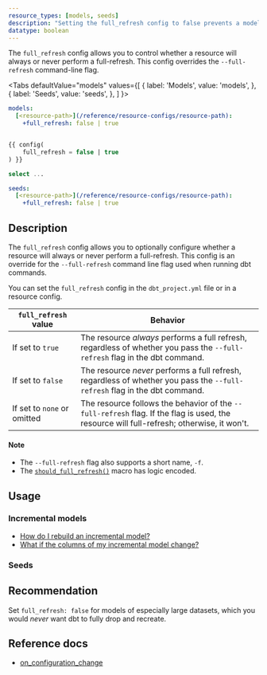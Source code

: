 ```yaml
---
resource_types: [models, seeds]
description: "Setting the full_refresh config to false prevents a model or seed from being rebuilt, even when the `--full-refresh` flag is included in an invocation."
datatype: boolean
---
```


The `full_refresh` config allows you to control whether a resource will always or never perform a full-refresh. This config overrides the `--full-refresh` command-line flag.

<Tabs
  defaultValue="models"
  values={[
    { label: 'Models', value: 'models', },
    { label: 'Seeds', value: 'seeds', },
  ]
}>

<TabItem value="models">

<File name='dbt_project.yml'>

```yml
models:
  [<resource-path>](/reference/resource-configs/resource-path):
    +full_refresh: false | true 
```

</File>

<File name='models/<modelname>.sql'>

```sql

{{ config(
    full_refresh = false | true
) }}

select ...
```

</File>

</TabItem>

<TabItem value="seeds">

<File name='dbt_project.yml'>

```yml
seeds:
  [<resource-path>](/reference/resource-configs/resource-path):
    +full_refresh: false | true

```

</File>

</TabItem>

</Tabs>

## Description

The `full_refresh` config allows you to optionally configure whether a resource will always or never perform a full-refresh. This config is an override for the `--full-refresh` command line flag used when running dbt commands. 

You can set the `full_refresh` config in the `dbt_project.yml` file or in a resource config. 

| `full_refresh` value | Behavior |
| ---------------------------- | -------- |
| If set to `true` | The resource _always_ performs a full refresh, regardless of whether you pass the `--full-refresh` flag in the dbt command. |
| If set to `false` | The resource _never_ performs a full refresh, regardless of whether you pass the `--full-refresh` flag in the dbt command. |
| If set to `none` or omitted | The resource follows the behavior of the `--full-refresh` flag. If the flag is used, the resource will full-refresh; otherwise, it won't. |

#### Note
- The `--full-refresh` flag also supports a short name, `-f`.
- The [`should_full_refresh()`](https://github.com/dbt-labs/dbt-adapters/blob/60005a0a2bd33b61cb65a591bc1604b1b3fd25d5/dbt/include/global_project/macros/materializations/configs.sql) macro has logic encoded.

## Usage

### Incremental models

* [How do I rebuild an incremental model?](/docs/build/incremental-models#how-do-i-rebuild-an-incremental-model)
* [What if the columns of my incremental model change?](/docs/build/incremental-models#what-if-the-columns-of-my-incremental-model-change)

### Seeds

<FAQ path="Seeds/full-refresh-seed" />

## Recommendation
Set `full_refresh: false` for models of especially large datasets, which you would _never_ want dbt to fully drop and recreate.

## Reference docs
* [on_configuration_change](/reference/resource-configs/on_configuration_change)
